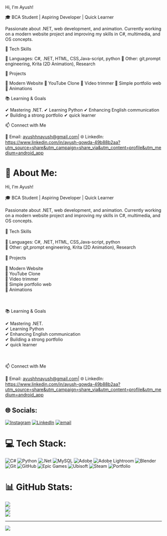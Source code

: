  Hi, I'm Ayush!

🎓 BCA Student | Aspiring Developer | Quick Learner

Passionate about .NET, web development, and animation. Currently working on a modern website project and improving my skills in C#, multimedia, and OS concepts.

🚀 Tech Skills

🔹 Languages: C#, .NET, HTML, CSS,Java-script, python 
🔹 Other: git,prompt engineering, Krita (2D Animation), Research

📌 Projects

🔹 Modern Website
🔹 YouTube Clone 
🔹 Video trimmer
🔹 Simple portfolio web
🔹 Animations



📚 Learning & Goals

✔ Mastering .NET.
✔ Learning Python 
✔ Enhancing English communication
✔ Building a strong portfolio 
✔ quick learner



📫 Connect with Me

📧 Email: ayushhnayush@gmail.com| 🌐 LinkedIn: https://www.linkedin.com/in/ayush-gowda-49b88b2aa?utm_source=share&utm_campaign=share_via&utm_content=profile&utm_medium=android_app
# 💫 About Me:
Hi, I'm Ayush!<br><br>🎓 BCA Student | Aspiring Developer | Quick Learner<br><br>Passionate about .NET, web development, and animation. Currently working on a modern website project and improving my skills in C#, multimedia, and OS concepts.<br><br>🚀 Tech Skills<br><br>🔹 Languages: C#, .NET, HTML, CSS,Java-script, python <br>🔹 Other: git,prompt engineering, Krita (2D Animation), Research<br><br>📌 Projects<br><br>🔹 Modern Website<br>🔹 YouTube Clone <br>🔹 Video trimmer<br>🔹 Simple portfolio web<br>🔹 Animations<br><br><br><br>📚 Learning & Goals<br><br>✔ Mastering .NET.<br>✔ Learning Python <br>✔ Enhancing English communication<br>✔ Building a strong portfolio <br>✔ quick learner<br><br><br><br>📫 Connect with Me<br><br>📧 Email: ayushhnayush@gmail.com| 🌐 LinkedIn: https://www.linkedin.com/in/ayush-gowda-49b88b2aa?utm_source=share&utm_campaign=share_via&utm_content=profile&utm_medium=android_app<br>


## 🌐 Socials:
[![Instagram](https://img.shields.io/badge/Instagram-%23E4405F.svg?logo=Instagram&logoColor=white)](https://instagram.com/https://www.instagram.com/aayush_gowda?igsh=dDZnZDVrOWxwbThr) [![LinkedIn](https://img.shields.io/badge/LinkedIn-%230077B5.svg?logo=linkedin&logoColor=white)](https://linkedin.com/in/https://www.linkedin.com/in/ayush-gowda-49b88b2aa?utm_source=share&utm_campaign=share_via&utm_content=profile&utm_medium=android_app ) [![email](https://img.shields.io/badge/Email-D14836?logo=gmail&logoColor=white)](mailto:ayushhnayush@gmail.com) 

# 💻 Tech Stack:
![C#](https://img.shields.io/badge/c%23-%23239120.svg?style=for-the-badge&logo=csharp&logoColor=white) ![Python](https://img.shields.io/badge/python-3670A0?style=for-the-badge&logo=python&logoColor=ffdd54) ![.Net](https://img.shields.io/badge/.NET-5C2D91?style=for-the-badge&logo=.net&logoColor=white) ![MySQL](https://img.shields.io/badge/mysql-4479A1.svg?style=for-the-badge&logo=mysql&logoColor=white) ![Adobe](https://img.shields.io/badge/adobe-%23FF0000.svg?style=for-the-badge&logo=adobe&logoColor=white) ![Adobe Lightroom](https://img.shields.io/badge/Adobe%20Lightroom-31A8FF.svg?style=for-the-badge&logo=Adobe%20Lightroom&logoColor=white) ![Blender](https://img.shields.io/badge/blender-%23F5792A.svg?style=for-the-badge&logo=blender&logoColor=white) ![Git](https://img.shields.io/badge/git-%23F05033.svg?style=for-the-badge&logo=git&logoColor=white) ![GitHub](https://img.shields.io/badge/github-%23121011.svg?style=for-the-badge&logo=github&logoColor=white) ![Epic Games](https://img.shields.io/badge/epicgames-%23313131.svg?style=for-the-badge&logo=epicgames&logoColor=white) ![Ubisoft](https://img.shields.io/badge/Ubisoft-%23F5F5F5.svg?style=for-the-badge&logo=Ubisoft&logoColor=black) ![Steam](https://img.shields.io/badge/steam-%23000000.svg?style=for-the-badge&logo=steam&logoColor=white) ![Portfolio](https://img.shields.io/badge/Portfolio-%23000000.svg?style=for-the-badge&logo=firefox&logoColor=#FF7139)
# 📊 GitHub Stats:
![](https://github-readme-stats.vercel.app/api?username=Aayushgowda&theme=transparent&hide_border=false&include_all_commits=false&count_private=false)<br/>
![](https://nirzak-streak-stats.vercel.app/?user=Aayushgowda&theme=transparent&hide_border=false)<br/>
![](https://github-readme-stats.vercel.app/api/top-langs/?username=Aayushgowda&theme=transparent&hide_border=false&include_all_commits=false&count_private=false&layout=compact)

---
[![](https://visitcount.itsvg.in/api?id=Aayushgowda&icon=0&color=0)](https://visitcount.itsvg.in)

<!-- Proudly created with GPRM ( https://gprm.itsvg.in ) -->



